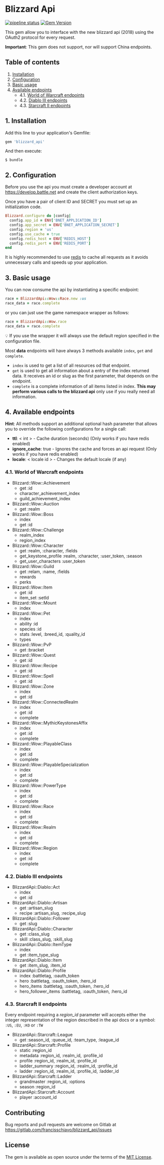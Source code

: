 # Blizzard Api

[![pipeline status](https://gitlab.com/francisschiavo/blizzard_api/badges/master/pipeline.svg)](https://gitlab.com/francisschiavo/blizzard_api/commits/master)
[![Gem Version](https://badge.fury.io/rb/blizzard_api.svg)](https://badge.fury.io/rb/blizzard_api)


This gem allow you to interface with the new blizzard api (2018) using the OAuth2 protocol for every request.

**Important**: This gem does not support, nor will support China endpoints. 

## Table of contents
1. [Installation](#1-installation)
2. [Configuration](#2-configuration)
3. [Basic usage](#1-basic-usage)
4. [Available endpoints](#4-available-endpoints)
   - 4.1. [World of Warcraft endpoints](#41-world-of-warcraft-endpoints)
   - 4.2. [Diablo III endpoints](#42-diablo-iii-endpoints)
   - 4.3. [Starcraft II endpoints](#43-starcraft-ii-endpoints)

## 1. Installation

Add this line to your application's Gemfile: 

```ruby
gem 'blizzard_api'
```

And then execute:

    $ bundle

## 2. Configuration

Before you use the api you must create a developer account at https://develop.battle.net and create the client authorization keys.

Once you have a pair of client ID and SECRET you must set up an initialization code.

```ruby
Blizzard.configure do |config|
  config.app_id = ENV['BNET_APPLICATION_ID']
  config.app_secret = ENV['BNET_APPLICATION_SECRET']
  config.region = 'us'
  config.use_cache = true
  config.redis_host = ENV['REDIS_HOST']
  config.redis_port = ENV['REDIS_PORT']
end
```

It is highly recommended to use [redis](https://redis.io/) to cache all requests as it avoids unnecessary calls and speeds up your application.

## 3. Basic usage

You can now consume the api by instantiating a specific endpoint:

```ruby
race = BlizzardApi::Wow::Race.new :us
race_data = race.complete
```

or you can just use the game namespace wrapper as follows:

```ruby
race = BlizzardApi::Wow.race
race_data = race.complete
```

:bulb: If you use the wrapper it will always use the default region specified in the configuration file.

Most **data** endpoints will have always 3 methods available `index`, `get` and `complete`.

* `index` is used to get a list of all resources od that endpoint.
* `get` is used to get all information about a entry of the index returned data. It receives an id or slug as the first parameter, that depends on the endpoint.
* `complete` is a complete information of all items listed in index. **This may perform various calls to the blizzard api** only use if you really need all information.

## 4. Available endpoints

**Hint**: All methods support an additional optional hash parameter that allows you to override the following configurations for a single call:

* **ttl**: < int > - Cache duration (seconds) (Only works if you have redis enabled)
* **ignore_cache**: true - Ignores the cache and forces an api request (Only works if you have redis enabled)
* **locale**: < locale id > - Changes the default locale (if any)

### 4.1. World of Warcraft endpoints

* Blizzard::Wow::Achievement
  - get :id
  - character_achievement_index
  - guild_achievement_index
* Blizzard::Wow::Auction
  - get :realm
* Blizzard::Wow::Boss
  - index
  - get :id
* Blizzard::Wow::Challenge
  - realm_index
  - region_index
* Blizzard::Wow::Character
  - get :realm, :character, :fields
  - get_keystone_profile :realm, :character, :user_token, :season
  - get_user_characters :user_token
* Blizzard::Wow::Guild
  - get :relam, :name, :fields
  - rewards
  - perks
* Blizzard::Wow::Item
  - get :id
  - item_set :setId
* Blizzard::Wow::Mount
  - index
* Blizzard::Wow::Pet
  - index
  - ability :id
  - species :id
  - stats :level, :breed_id, :quality_id
  - types
* Blizzard::Wow::PvP
  - get :bracket
* Blizzard::Wow::Quest
  - get :id
* Blizzard::Wow::Recipe
  - get :id
* Blizzard::Wow::Spell
  - get :id
* Blizzard::Wow::Zone
  - index
  - get :id
* Blizzard::Wow::ConnectedRealm
  - index
  - get :id
  - complete
* Blizzard::Wow::MythicKeystonesAffix
  - index
  - get :id
  - complete
* Blizzard::Wow::PlayableClass
  - index
  - get :id
  - complete
* Blizzard::Wow::PlayableSpecialization
  - index
  - get :id
  - complete
* Blizzard::Wow::PowerType
  - index
  - get :id
  - complete
* Blizzard::Wow::Race
  - index
  - get :id
  - complete
* Blizzard::Wow::Realm
  - index
  - get :id
  - complete
* Blizzard::Wow::Region
  - index
  - get :id
  - complete

### 4.2. Diablo III endpoints

* BlizzardApi::Diablo::Act
  - index
  - get :id
* BlizzardApi::Diablo::Artisan
  - get :artisan_slug
  - recipe :artisan_slug, :recipe_slug
* BlizzardApi::Diablo::Follower
  - get :slug
* BlizzardApi::Diablo::Character
  - get :class_slug
  - skill :class_slug, :skill_slug
* BlizzardApi::Diablo::ItemType
  - index
  - get :item_type_slug
* BlizzardApi::Diablo::Item
  - get :item_slug, :item_id
* BlizzardApi::Diablo::Profile
  - index :battletag, :oauth_token
  - hero :battletag, :oauth_token, :hero_id
  - hero_items :battletag, :oauth_token, :hero_id
  - hero_follower_items :battletag, :oauth_token, :hero_id
  
### 4.3. Starcraft II endpoints

Every endpoint requiring a *region_id* parameter will accepts either the integer representation of the region described in the api docs or a symbol: `:US`, `:EU`, `:KO` or `:TW` 

* BlizzardApi::Starcraft::League
  - get :season_id, :queue_id, :team_type, :league_id
* BlizzardApi::Starcraft::Profile
  - static :region_id
  - metadata :region_id, :realm_id, :profile_id
  - profile :region_id, :realm_id, :profile_id
  - ladder_summary :region_id, :realm_id, :profile_id
  - ladder :region_id, :realm_id, :profile_id, :ladder_id
* BlizzardApi::Starcraft::Ladder
  - grandmaster :region_id, :options
  - season :region_id
* BlizzardApi::Starcraft::Account
  - player :account_id

## Contributing

Bug reports and pull requests are welcome on Gitlab at https://gitlab.com/francisschiavo/blizzard_api/issues

## License

The gem is available as open source under the terms of the [MIT License](https://opensource.org/licenses/MIT).
